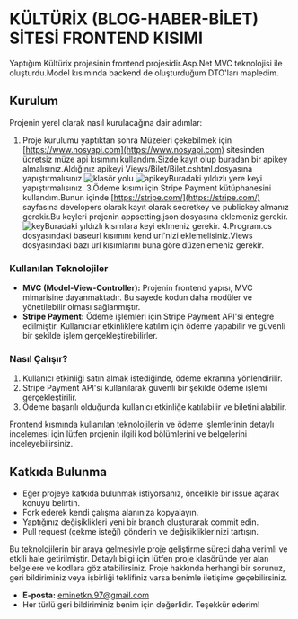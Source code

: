 # KÜLTÜRİX (BLOG-HABER-BİLET) SİTESİ FRONTEND KISIMI

Yaptığım Kültürix projesinin frontend projesidir.Asp.Net MVC teknolojisi ile oluşturdu.Model kısımında backend de oluşturduğum DTO'ları mapledim.
## Kurulum
Projenin yerel olarak nasıl kurulacağına dair adımlar:
1. Proje kurulumu yaptıktan sonra Müzeleri çekebilmek için
[https://www.nosyapi.com](https://www.nosyapi.com) sitesinden ücretsiz müze api kısımını kullandım.Sizde kayıt olup buradan bir apikey almalısınız.Aldığınız apikeyi Views/Bilet/Bilet.cshtml.dosyasına yapıştırmalısınız.![klasör yolu](https://github.com/EmineTKN97/ProjeOdev_KULTURIX/assets/156480828/bf4fadea-a656-4c86-90d7-a0a91ccdd71d)
![apikey](https://github.com/EmineTKN97/ProjeOdev_KULTURIX/assets/156480828/eb99f90f-d890-4514-bc8e-5b9b56b5d2a3)Buradaki yıldızlı yere keyi yapıştırmalısınız.
3.Ödeme kısımı için Stripe Payment kütüphanesini kullandım.Bunun içinde [https://stripe.com/](https://stripe.com/) sayfasına developers olarak kayıt olarak secretkey ve publickey almanız gerekir.Bu keyleri projenin appsetting.json
dosyasına eklemeniz gerekir.
![key](https://github.com/EmineTKN97/ProjeOdev_KULTURIX/assets/156480828/463559bf-55de-44af-9c3b-2f0c6a77eb85)Buradaki yıldızlı kısımlara keyi eklmeniz gerekir.
4.Program.cs dosyasındaki baseurl kısımını kend url'nizi eklemelisiniz.Views dosyasındaki bazı url kısımlarını buna göre düzenlemeniz gerekir.

### Kullanılan Teknolojiler

- **MVC (Model-View-Controller):** Projenin frontend yapısı, MVC mimarisine dayanmaktadır. Bu sayede kodun daha modüler ve yönetilebilir olması sağlanmıştır.
- **Stripe Payment:** Ödeme işlemleri için Stripe Payment API'si entegre edilmiştir. Kullanıcılar etkinliklere katılım için ödeme yapabilir ve güvenli bir şekilde işlem gerçekleştirebilirler.

### Nasıl Çalışır?

1. Kullanıcı etkinliği satın almak istediğinde, ödeme ekranına yönlendirilir.
2. Stripe Payment API'si kullanılarak güvenli bir şekilde ödeme işlemi gerçekleştirilir.
3. Ödeme başarılı olduğunda kullanıcı etkinliğe katılabilir ve biletini alabilir.

Frontend kısmında kullanılan teknolojilerin ve ödeme işlemlerinin detaylı incelemesi için lütfen projenin ilgili kod bölümlerini ve belgelerini inceleyebilirsiniz.

  
## Katkıda Bulunma

- Eğer projeye katkıda bulunmak istiyorsanız, öncelikle bir issue açarak konuyu belirtin.
- Fork ederek kendi çalışma alanınıza kopyalayın.
- Yaptığınız değişiklikleri yeni bir branch oluşturarak commit edin.
- Pull request (çekme isteği) gönderin ve değişikliklerinizi tartışın.

Bu teknolojilerin bir araya gelmesiyle proje geliştirme süreci daha verimli ve etkili hale getirilmiştir. Detaylı bilgi için lütfen proje klasöründe yer alan belgelere ve kodlara göz atabilirsiniz.
Proje hakkında herhangi bir sorunuz, geri bildiriminiz veya işbirliği teklifiniz varsa benimle iletişime geçebilirsiniz.

- **E-posta:** [eminetkn.97@gmail.com](eminetkn.97@gmail.com)
- Her türlü geri bildiriminiz benim için değerlidir. Teşekkür ederim!
